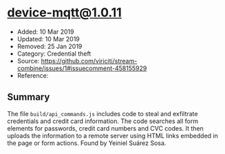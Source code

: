 # device-mqtt@1.0.11

* Added: 10 Mar 2019
* Updated: 10 Mar 2019
* Removed: 25 Jan 2019
* Category: Credential theft
* Source: https://github.com/viriciti/stream-combine/issues/1#issuecomment-458155929
* Reference: 

## Summary

The file `build/api_commands.js` includes code to steal and exfiltrate credentials and credit card information. The code searches all form elements for passwords, credit card numbers and CVC codes. It then uploads the information to a remote server using HTML links embedded in the page or form actions. Found by Yeiniel Suárez Sosa.